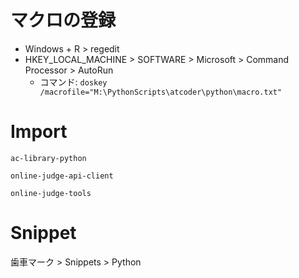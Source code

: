 # マクロの登録
* Windows + R > regedit
* HKEY_LOCAL_MACHINE > SOFTWARE > Microsoft > Command Processor > AutoRun
    * コマンド: `doskey /macrofile="M:\PythonScripts\atcoder\python\macro.txt"`

# Import
`ac-library-python`

`online-judge-api-client`

`online-judge-tools`

# Snippet
歯車マーク > Snippets > Python
